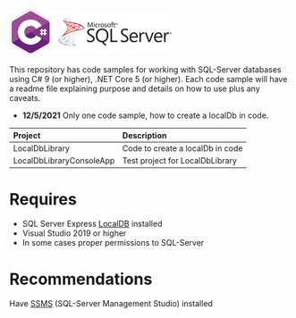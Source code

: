![img](assets/csharpSqlServer.png)

This repository has code samples for working with SQL-Server databases using C# 9 (or higher), .NET Core 5 (or higher). Each code sample will have a readme file explaining purpose and details on how to use plus any caveats.

- **12/5/2021** Only one code sample, how to create a localDb in code. 

| Project  | Description
| :--- | :--- |
| LocalDbLibrary | Code to create a localDb in code |
| LocalDbLibraryConsoleApp | Test project for LocalDbLibrary |

# Requires

- SQL Server Express [LocalDB](https://docs.microsoft.com/en-us/sql/database-engine/configure-windows/sql-server-express-localdb?view=sql-server-ver15) installed
- Visual Studio 2019 or higher
- In some cases proper permissions to SQL-Server
 
# Recommendations

Have [SSMS](https://docs.microsoft.com/en-us/sql/ssms/download-sql-server-management-studio-ssms?view=sql-server-ver15) (SQL-Server Management Studio) installed
